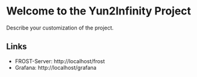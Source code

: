 # Welcome to the Yun2Infinity Project
Describe your customization of the project.
## Links
- FROST-Server: http://localhost/frost
- Grafana: http://localhost/grafana